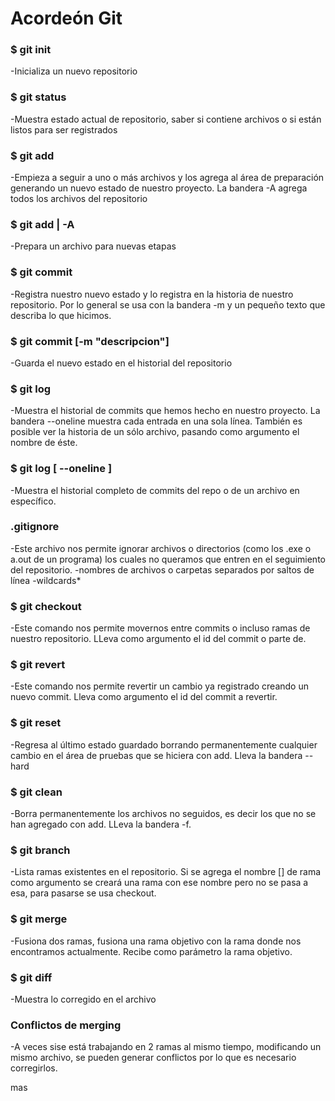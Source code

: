 # Acordeón Git

### $ git init 
-Inicializa un nuevo repositorio

### $ git status
-Muestra estado actual de repositorio, saber si contiene archivos o si están listos para ser registrados

### $ git add
-Empieza a seguir a uno o más archivos y los agrega al área de preparación generando un nuevo estado de nuestro proyecto. La bandera -A agrega todos los archivos del repositorio

### $ git add <archivo> | -A
-Prepara un archivo para nuevas etapas

### $ git commit
-Registra nuestro nuevo estado y lo registra en la historia de nuestro repositorio. Por lo general se usa con la bandera -m y un pequeño texto que describa lo que hicimos.

### $ git commit [-m "descripcion"]
-Guarda el nuevo estado en el historial del repositorio

### $ git log
-Muestra el historial de commits que hemos hecho en nuestro proyecto. La bandera --oneline muestra cada entrada en una sola línea. También es posible ver la historia de un sólo archivo, pasando como argumento el nombre de éste.

### $ git log [ --oneline <archivo>]
-Muestra el historial completo de commits del repo o de un archivo en específico.

### .gitignore
-Este archivo nos permite ignorar archivos o directorios (como los .exe o a.out de un programa) los cuales no queramos que entren en el seguimiento del repositorio.    -nombres de archivos o carpetas separados por saltos de línea    -wildcards*

### $ git checkout
-Este comando nos permite movernos entre commits o incluso ramas de nuestro repositorio. LLeva como argumento el id del commit o parte de.

### $ git revert
-Este comando nos permite revertir un cambio ya registrado creando un nuevo commit. Lleva como argumento el id del commit a revertir.

### $ git reset
-Regresa al último estado guardado borrando permanentemente cualquier cambio en el área de pruebas que se hiciera con add. Lleva la bandera --hard

### $ git clean
-Borra permanentemente los archivos no seguidos, es decir los que no se han agregado con add. LLeva la bandera -f.

### $ git branch
-Lista ramas existentes en el repositorio. Si se agrega el nombre [<nombre>]
de rama como argumento se creará una rama con ese nombre pero no se pasa a esa, para pasarse se usa checkout.

### $ git merge
-Fusiona dos ramas, fusiona una rama objetivo con la rama donde nos encontramos actualmente. Recibe como parámetro la rama objetivo.

### $ git diff
-Muestra lo corregido en el archivo

### Conflictos de merging
-A veces sise está trabajando en 2 ramas al mismo tiempo, modificando un mismo archivo, se pueden generar conflictos  por lo que es necesario corregirlos.

mas
